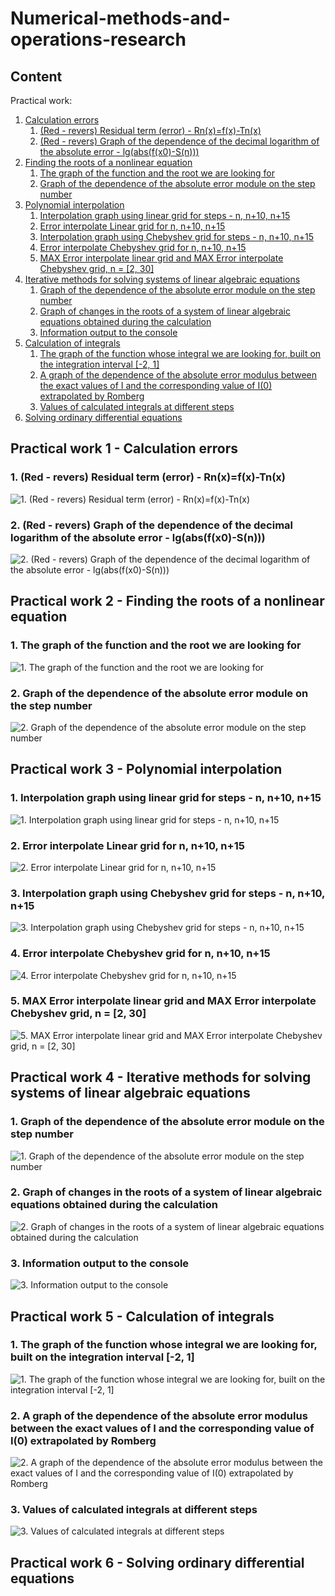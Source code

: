 # Numerical-methods-and-operations-research

## Content   

Practical work:
1. [Calculation errors](#Practical_work1)
    1. [(Red - revers) Residual term (error) - Rn(x)=f(x)-Tn(x)](#Graph_1-1)
    2. [(Red - revers) Graph of the dependence of the decimal logarithm of the absolute error - lg(abs(f(x0)-S(n)))](#Graph_1-2)
2. [Finding the roots of a nonlinear equation](#Practical_work2)
    1. [The graph of the function and the root we are looking for](#Graph_2-1)
    2. [Graph of the dependence of the absolute error module on the step number](#Graph_2-2)
3. [Polynomial interpolation](#Practical_work3)
    1. [Interpolation graph using linear grid for steps - n, n+10, n+15](#Graph_3-1)
    2. [Error interpolate Linear grid for n, n+10, n+15](#Graph_3-2)
    3. [Interpolation graph using Chebyshev grid for steps - n, n+10, n+15](#Graph_3-3)
    4. [Error interpolate Сhebyshev grid for n, n+10, n+15](#Graph_3-4)
    5. [MAX Error interpolate linear grid and MAX Error interpolate Chebyshev grid, n = [2, 30]](#Graph_3-5)
4. [Iterative methods for solving systems of linear algebraic equations](#Practical_work4)
    1. [Graph of the dependence of the absolute error module on the step number](#Graph_4-1)
    2. [Graph of changes in the roots of a system of linear algebraic equations obtained during the calculation](#Graph_4-2)
    3. [Information output to the console](#Graph_4-3)
5. [Calculation of integrals](#Practical_work5)
    1. [The graph of the function whose integral we are looking for, built on the integration interval [-2, 1]](#Graph_5-1)
    2. [A graph of the dependence of the absolute error modulus between the exact values of I and the corresponding value of I(0) extrapolated by Romberg](#Graph_5-2)
    3. [Values of calculated integrals at different steps](#Graph_5-3)
6. [Solving ordinary differential equations](#Practical_work6)

## <a name="Practical_work1">Practical work 1 - Calculation errors</a> 

### <a name="Graph_1-1">1. (Red - revers) Residual term (error) - Rn(x)=f(x)-Tn(x)</a>
![1. (Red - revers) Residual term (error) - Rn(x)=f(x)-Tn(x)](./Practical%20work%201%20-%20Calculation%20errors/Result%20graph/1.%20(Red%20-%20revers)%20Residual%20term%20(error)%20-%20Rn(x)%3Df(x)-Tn(x).png)

### <a name="Graph_1-2">2. (Red - revers) Graph of the dependence of the decimal logarithm of the absolute error - lg(abs(f(x0)-S(n)))</a>
![2. (Red - revers) Graph of the dependence of the decimal logarithm of the absolute error - lg(abs(f(x0)-S(n)))](./Practical%20work%201%20-%20Calculation%20errors/Result%20graph/2.%20(Red%20-%20revers)%20Graph%20of%20the%20dependence%20of%20the%20decimal%20logarithm%20of%20the%20absolute%20error%20-%20lg(abs(f(x0)-S(n))).png)

## <a name="Practical_work2">Practical work 2 - Finding the roots of a nonlinear equation</a>   

### <a name="Graph_2-1">1. The graph of the function and the root we are looking for</a>
![1. The graph of the function and the root we are looking for](/Practical%20work%202%20-%20Finding%20the%20roots%20of%20a%20nonlinear%20equation/Result%20graph/1.%20The%20graph%20of%20the%20function%20and%20the%20root%20we%20are%20looking%20for.png)

### <a name="Graph_2-2">2. Graph of the dependence of the absolute error module on the step number</a>
![2. Graph of the dependence of the absolute error module on the step number](/Practical%20work%202%20-%20Finding%20the%20roots%20of%20a%20nonlinear%20equation/Result%20graph/2.%20Graph%20of%20the%20dependence%20of%20the%20absolute%20error%20module%20on%20the%20step%20number.png)

## <a name="Practical_work3">Practical work 3 - Polynomial interpolation</a>   

### <a name="Graph_3-1">1. Interpolation graph using linear grid for steps - n, n+10, n+15</a>
![1. Interpolation graph using linear grid for steps - n, n+10, n+15](./Practical%20work%203%20-%20Polynomial%20interpolation/Result%20graph/1.%20Interpolation%20graph%20using%20linear%20grid%20for%20steps%20-%20n%2C%20n%2B10%2C%20n%2B15.png)

### <a name="Graph_3-2">2. Error interpolate Linear grid for n, n+10, n+15</a>
![2. Error interpolate Linear grid for n, n+10, n+15](/Practical%20work%203%20-%20Polynomial%20interpolation/Result%20graph/2.%20Error%20interpolate%20Linear%20grid%20for%20n%2C%20n%2B10%2C%20n%2B15.png)

### <a name="Graph_3-3">3. Interpolation graph using Chebyshev grid for steps - n, n+10, n+15</a>
![3. Interpolation graph using Chebyshev grid for steps - n, n+10, n+15](./Practical%20work%203%20-%20Polynomial%20interpolation/Result%20graph/3.%20Interpolation%20graph%20using%20Chebyshev%20grid%20for%20steps%20-%20n%2C%20n%2B10%2C%20n%2B15.png)

### <a name="Graph_3-4">4. Error interpolate Сhebyshev grid for n, n+10, n+15</a>
![4. Error interpolate Сhebyshev grid for n, n+10, n+15](./Practical%20work%203%20-%20Polynomial%20interpolation/Result%20graph/4.%20Error%20interpolate%20%D0%A1hebyshev%20grid%20for%20n%2C%20n%2B10%2C%20n%2B15.png)

### <a name="Graph_3-5">5. MAX Error interpolate linear grid and MAX Error interpolate Chebyshev grid, n = [2, 30]</a>
![5. MAX Error interpolate linear grid and MAX Error interpolate Chebyshev grid, n = [2, 30]](./Practical%20work%203%20-%20Polynomial%20interpolation/Result%20graph/5.%20MAX%20Error%20interpolate%20linear%20grid%20and%20MAX%20Error%20interpolate%20Chebyshev%20grid%2C%20n%20%3D%20%5B2%2C%2030%5D.png)

## <a name="Practical_work4">Practical work 4 - Iterative methods for solving systems of linear algebraic equations</a>   

### <a name="Graph_4-1">1. Graph of the dependence of the absolute error module on the step number</a>
![1. Graph of the dependence of the absolute error module on the step number](./Practical%20work%204%20-%20Iterative%20methods%20for%20solving%20systems%20of%20linear%20algebraic%20equations/Result%20graph/1.%20Graph%20of%20the%20dependence%20of%20the%20absolute%20error%20module%20on%20the%20step%20number.png)

### <a name="Graph_4-2">2. Graph of changes in the roots of a system of linear algebraic equations obtained during the calculation</a>
![2. Graph of changes in the roots of a system of linear algebraic equations obtained during the calculation](./Practical%20work%204%20-%20Iterative%20methods%20for%20solving%20systems%20of%20linear%20algebraic%20equations/Result%20graph/2.%20Graph%20of%20changes%20in%20the%20roots%20of%20a%20system%20of%20linear%20algebraic%20equations%20obtained%20during%20the%20calculation.png)

### <a name="Graph_4-3">3. Information output to the console</a>
![3. Information output to the console](./Practical%20work%204%20-%20Iterative%20methods%20for%20solving%20systems%20of%20linear%20algebraic%20equations/Result%20graph/3.%20Information%20output%20to%20the%20console.png)

## <a name="Practical_work5">Practical work 5 - Calculation of integrals</a>   

### <a name="Graph_5-1">1. The graph of the function whose integral we are looking for, built on the integration interval [-2, 1]</a>
![1. The graph of the function whose integral we are looking for, built on the integration interval [-2, 1]](./Practical%20work%205%20-%20Calculation%20of%20integrals/Result%20graph/1.%20The%20graph%20of%20the%20function%20whose%20integral%20we%20are%20looking%20for%2C%20built%20on%20the%20integration%20interval%20%5B-2%2C%201%5D.png)

### <a name="Graph_5-2">2. A graph of the dependence of the absolute error modulus between the exact values of I and the corresponding value of I(0) extrapolated by Romberg</a>
![2. A graph of the dependence of the absolute error modulus between the exact values of I and the corresponding value of I(0) extrapolated by Romberg](./Practical%20work%205%20-%20Calculation%20of%20integrals/Result%20graph/2.%20A%20graph%20of%20the%20dependence%20of%20the%20absolute%20error%20modulus%20between%20the%20exact%20values%20of%20I%20and%20the%20corresponding%20value%20of%20I(0)%20extrapolated%20by%20Romberg.png)

### <a name="Graph_5-3">3. Values of calculated integrals at different steps</a>
![3. Values of calculated integrals at different steps](./Practical%20work%205%20-%20Calculation%20of%20integrals/Result%20graph/3.%20Values%20of%20calculated%20integrals%20at%20different%20steps.png)

## <a name="Practical_work6">Practical work 6 - Solving ordinary differential equations</a>   
